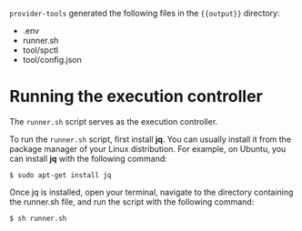`provider-tools` generated the following files in the `{{output}}` directory:
- .env
- runner.sh
- tool/spctl
- tool/config.json

# Running the execution controller

The `runner.sh` script serves as the execution controller.

To run the `runner.sh` script, first install **jq**. You can usually install it from the package manager of your Linux distribution. For example, on Ubuntu, you can install **jq** with the following command:
```shell
$ sudo apt-get install jq
```
Once jq is installed, open your terminal, navigate to the directory containing the runner.sh file, and run the script with the following command:
```shell
$ sh runner.sh
```

